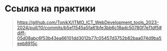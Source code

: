 # Ссылка на практики

> https://github.com/TonikX/ITMO_ICT_WebDevelopment_tools_2023-2024/pull/10/commits/b5e11545a5fa81bfe3bb6c18adc50780f7e11df5#diff-05d08abc6f53b43ea66101dd3012b77c05457d3752b82baa074d9ba5eeb8915c